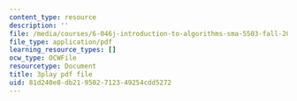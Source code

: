 ```yaml
---
content_type: resource
description: ''
file: /media/courses/6-046j-introduction-to-algorithms-sma-5503-fall-2005/81d240e8db219502712349254cdd5272_whjt_N9uYFI.pdf
file_type: application/pdf
learning_resource_types: []
ocw_type: OCWFile
resourcetype: Document
title: 3play pdf file
uid: 81d240e8-db21-9502-7123-49254cdd5272
---
```

